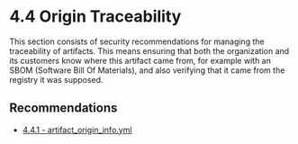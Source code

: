 # 4.4 Origin Traceability

This section consists of security recommendations for managing the traceability of artifacts. This means ensuring that both the organization and its customers know where this artifact came from, for example with an SBOM (Software Bill Of Materials), and also verifying that it came from the registry it was supposed.

## Recommendations

* [4.4.1 - artifact_origin_info.yml](./artifact_origin_info.yml)
